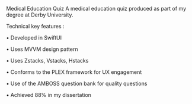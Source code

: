 Medical Education Quiz
A medical education quiz produced as part of my degree at Derby University.

Technical key features :

• Developed in SwiftUI

• Uses MVVM design pattern

• Uses Zstacks, Vstacks, Hstacks

• Conforms to the PLEX framework for UX engagement

• Use of the AMBOSS question bank for quality questions

• Achieved 88% in my dissertation
